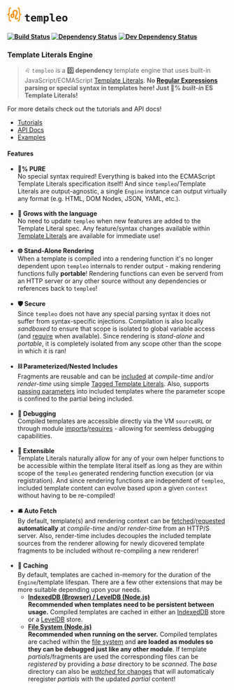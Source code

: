 <b class="jsdocp-remove-me">

# ![](https://raw.githubusercontent.com/ugate/templeo/master/jsdocp/static/favicon-32x32.png) `templeo`

[![Build Status](https://img.shields.io/travis/com/ugate/templeo/master.svg?style=flat-square)](https://travis-ci.com/ugate/templeo)
[![Dependency Status](https://img.shields.io/david/ugate/templeo.svg?style=flat-square)](https://david-dm.org/ugate/templeo)
[![Dev Dependency Status](https://img.shields.io/david/dev/ugate/templeo.svg?style=flat-square)](https://david-dm.org/ugate/templeo?type=dev)

</b>

### Template Literals Engine
> ♌ `templeo` is a __0️⃣ dependency__ template engine that uses built-in JavaScript/ECMAScript [Template Literals](https://developer.mozilla.org/en-US/docs/Web/JavaScript/Reference/Template_literals). __No [Regular Expressions](https://developer.mozilla.org/en-US/docs/Web/JavaScript/Guide/Regular_Expressions) parsing or special syntax in templates here! Just 💯% _built-in_ ES Template Literals!__

For more details check out the tutorials and API docs!

* [Tutorials](https://ugate.github.io/templeo/tutorial-1-basics.html)
* [API Docs](https://ugate.github.io/templeo/module-templeo-Engine.html)
* [Examples](https://ugate.github.io/templeo/tutorial-3-examples.html)

#### Features
- __💯% PURE__ <br>
No special syntax required! Everything is baked into the ECMAScript Template Literals specification itself! And since `templeo`/Template Literals are output-agnostic, a single `Engine` instance can output virtually any format (e.g. HTML, DOM Nodes, JSON, YAML, etc.).<br><br>
- __🌱 Grows with the language__ <br>
No need to update `templeo` when new features are added to the Template Literal spec. Any feature/syntax changes available within [Template Literals](https://developer.mozilla.org/en-US/docs/Web/JavaScript/Reference/Template_literals) are available for immediate use!<br><br>
- __🌐 Stand-Alone Rendering__ <br>
When a template is compiled into a rendering function it's no longer dependent upon `templeo` internals to render output - making rendering functions fully __portable__! Rendering functions can even be serverd from an HTTP server or any other source without any dependencies or references back to `templeo`!<br><br>
- __🛡️ Secure__ <br>
Since `templeo` does not have any special parsing syntax it does not suffer from syntax-specific injections. Compilation is also locally _sandboxed_ to ensure that scope is isolated to global variable access (and [require](https://nodejs.org/api/modules.html#modules_require) when available). Since rendering is _stand-alone_ and _portable_, it is completely isolated from any scope other than the scope in which it is ran!<br><br>
- __⛓️ Parameterized/Nested Includes__ <br>
Fragments are reusable and can be [included](https://ugate.github.io/templeo/tutorial-1-basics.html#include) at _compile-time_ and/or _render-time_ using simple [Tagged Template Literals](https://developer.mozilla.org/en-US/docs/Web/JavaScript/Reference/Template_literals#Tagged_templates). Also, supports [passing parameters](https://ugate.github.io/templeo/tutorial-1-basics.html#include-params) into included templates where the parameter scope is confined to the partial being included.<br><br>
- __🐞 Debugging__ <br>
Compiled templates are accessible directly via the VM `sourceURL` or through module [imports](https://developer.mozilla.org/en-US/docs/Web/JavaScript/Reference/Statements/import)/[requires](https://nodejs.org/api/modules.html#modules_require) - allowing for seemless debugging capabilities. <br><br>
- __🧠 Extensible__ <br>
Template Literals naturally allow for any of your own helper functions to be accessible within the template literal itself as long as they are within scope of the `templeo` generated rendering function execution (or via registration). And since rendering functions are independent of `templeo`, included template content can evolve based upon a given `context` without having to be re-compiled!<br><br>
- __🛎️ Auto Fetch__ <br>
By default, template(s) and rendering context can be [fetched](https://developer.mozilla.org/en-US/docs/Web/API/Fetch_API)/[requested](https://nodejs.org/api/https.html#https_https_request_url_options_callback) __automatically__ at _compile-time_ and/or _render-time_ from an HTTP/S server. Also, render-time includes decouples the included template sources from the renderer allowing for newly dicovered template fragments to be included without re-compiling a new renderer!<br><br>
- __🏧 Caching__ <sub id="caching"></sub><br>
By default, templates are cached in-memory for the duration of the `Engine`/template lifespan. There are a few other extensions that may be more suitable depending upon your needs.
  - __[IndexedDB (Browser) / LevelDB (Node.js)](https://ugate.github.io/templeo/tutorial-1-cache.html#db)__<br>
  __Recommended when templates need to be persistent between usage.__ Compiled templates are cached in either an [IndexedDB](https://developer.mozilla.org/en-US/docs/Web/API/IndexedDB_API) store or a [LevelDB](https://www.npmjs.com/package/level) store.
  - __[File System (Node.js)](https://ugate.github.io/templeo/tutorial-1-cache.html#files)__<br>
  __Recommended when running on the server.__ Compiled templates are cached within the [file system](https://nodejs.org/api/fs.html) and __are loaded as modules so they can be debugged just like any other module__. If template _partials_/fragments are used the corresponding files can be _registered_ by providing a _base_ directory to be _scanned_. The _base_ directory can also be [_watched_ for changes](module-templeo_options.html) that will automaticaly reregister _partials_ with the updated _partial_ content!